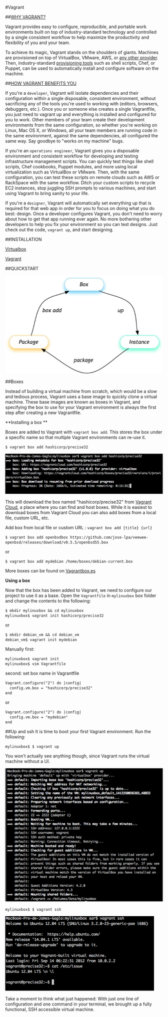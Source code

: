 #Vagrant

##[WHY VAGRANT?][1]

Vagrant provides easy to configure, reproducible, and portable work environments built on top of industry-standard technology and controlled by a single consistent workflow to help maximize the productivity and flexibility of you and your team.

To achieve its magic, Vagrant stands on the shoulders of giants. Machines are provisioned on top of VirtualBox, VMware, AWS, or [any other provider][2]. Then, industry-standard [provisioning tools][3] such as shell scripts, Chef, or Puppet, can be used to automatically install and configure software on the machine.

##[HOW VAGRANT BENEFITS YOU][1]

If you're a ```developer```, Vagrant will isolate dependencies and their configuration within a single disposable, consistent environment, without sacrificing any of the tools you're used to working with (editors, browsers, debuggers, etc.). Once you or someone else creates a single Vagrantfile, you just need to vagrant up and everything is installed and configured for you to work. Other members of your team create their development environments from the same configuration, so whether you're working on Linux, Mac OS X, or Windows, all your team members are running code in the same environment, against the same dependencies, all configured the same way. Say goodbye to "works on my machine" bugs.

If you're an ```operations engineer```, Vagrant gives you a disposable environment and consistent workflow for developing and testing infrastructure management scripts. You can quickly test things like shell scripts, Chef cookbooks, Puppet modules, and more using local virtualization such as VirtualBox or VMware. Then, with the same configuration, you can test these scripts on remote clouds such as AWS or RackSpace with the same workflow. Ditch your custom scripts to recycle EC2 instances, stop juggling SSH prompts to various machines, and start using Vagrant to bring sanity to your life.

If you're a ```designer```, Vagrant will automatically set everything up that is required for that web app in order for you to focus on doing what you do best: design. Once a developer configures Vagrant, you don't need to worry about how to get that app running ever again. No more bothering other developers to help you fix your environment so you can test designs. Just check out the code, ```vagrant up```, and start designing.

##INSTALLATION

[Virtualbox][4]

[Vagrant][5]

##QUICKSTART

![image](https://raw.githubusercontent.com/Dakarlug/vagrant_tutorial/master/images/vagrant-box.png)

##Boxes

Instead of building a virtual machine from scratch, which would be a slow and tedious process, Vagrant uses a base image to quickly clone a virtual machine. These base images are known as boxes in Vagrant, and specifying the box to use for your Vagrant environment is always the first step after creating a new Vagrantfile.

**Installing a box
**

Boxes are added to Vagrant with ```vagrant box add```. This stores the box under a specific name so that multiple Vagrant environments can re-use it.

```
$ vagrant box add hashicorp/precise32
```
![image](https://raw.githubusercontent.com/Dakarlug/vagrant_tutorial/master/images/box_add.png)

This will download the box named "hashicorp/precise32" from [Vagrant Cloud][6], a place where you can find and host boxes. While it is easiest to download boxes from Vagrant Cloud you can also add boxes from a local file, custom URL, etc.

Add box from local file or custom URL : ```vagrant box add {title} {url}```

```
$ vagrant box add openbsdbox https://github.com/jose-lpa/veewee-openbsd/releases/download/v0.5.5/openbsd55.box
```
or 

```
$ vagrant box add mydebian /home/boxes/debian-current.box 
```
More boxes can be found on [Vagrantbox.es][7]


**Using a box**

Now that the box has been added to Vagrant, we need to configure our project to use it as a base. Open the ```Vagrantfile``` in ```mylinuxbox``` box folder and change the contents to the following:


```
$ mkdir mylinuxbox && cd mylinuxbox
mylinuxbox$ vagrant init hashicorp/precise32
```
or

```
$ mkdir debian_vm && cd debian_vm
debian_vm$ vagrant init mydebian
```
Manually first:

```
mylinuxbox$ vagrant init
mylinuxbox$ vim Vagrantfile
```
second: set box name in Vagrantfile

```
Vagrant.configure("2") do |config|
  config.vm.box = "hashicorp/precise32"
end
```
or 


```
Vagrant.configure("2") do |config|
  config.vm.box = "mydebian"
end
```

##Up and ssh
It is time to boot your first Vagrant environment. Run the following:

```
mylinuxbox$ $ vagrant up
```
You won't actually see anything though, since Vagrant runs the virtual machine without a UI.

![image](https://raw.githubusercontent.com/Dakarlug/vagrant_tutorial/master/images/vagrant_up.png)


```
mylinuxbox$ $ vagrant ssh
```
![image](https://raw.githubusercontent.com/Dakarlug/vagrant_tutorial/master/images/vagrant_ssh.png)


Take a moment to think what just happened: With just one line of configuration and one command in your terminal, we brought up a fully functional, SSH accessible virtual machine. 

[1]:https://docs.vagrantup.com/v2/why-vagrant/
[2]:https://docs.vagrantup.com/v2/providers/
[3]:https://docs.vagrantup.com/v2/provisioning/
[4]:https://www.virtualbox.org/wiki/Downloads
[5]:https://www.vagrantup.com/downloads.html
[6]:https://vagrantcloud.com/
[7]:http://www.vagrantbox.es/

